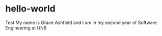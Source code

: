 # hello-world
Test
My name is Grace Ashfield and I am in my second year of Software Engineering at UNB
